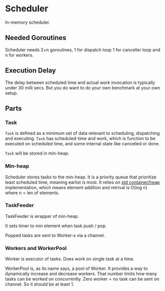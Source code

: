# Scheduler

In-memory scheduler.

## Needed Goroutines

Scheduler needs 2+n goroutines, 1 for dispatch loop 1 for canceller loop and n for workers.

## Execution Delay

The delay between scheduled time and actual work invocation is typically under 30 milli secs. But you do want to do your own benchmark at your own setup.

## Parts

### Task

`Task` is defined as a minimum set of data relevant to scheduling, dispatching and executing. `Task` has scheduled-time and work, which is function to be executed on scheduled time, and some internal state like cancelled or done.

`Task` will be stored in min-heap.

### Min-heap

Scheduler stores tasks to the min-heap. It is a priority queue that prioritize least scheduled time, meaning earlist is most. It relies on [std container/heap](https://pkg.go.dev/container/heap@go1.18.3) implementation, which means element addition and retrival is O(log n) where n = len of elements.

### TaskFeeder

TaskFeeder is wrapper of min-heap.

It sets timer to min element when task push / pop.

Popped tasks are sent to Worker-s via a channel.

### Workers and WorkerPool

Worker is executor of tasks. Does work on single task at a time.

WorkerPool is, as its name says, a pool of Worker. It provides a way to dynamically increase and decrease workers. That number limits how many tasks can be worked on concurrently. Zero worker = no task can be sent on channel. So it should be at least 1.
